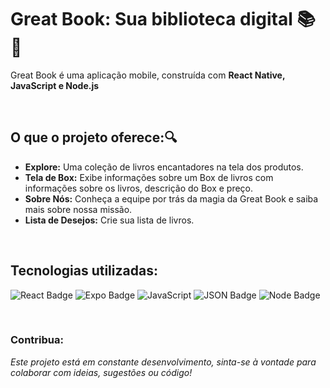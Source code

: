 # Great Book: Sua biblioteca digital 📚📱

Great Book é uma aplicação mobile, construída com **React Native, JavaScript e Node.js** 

<br>

## **O que o projeto oferece:**:mag:

- **Explore:** Uma coleção de livros encantadores na tela dos produtos.
- **Tela de Box:** Exibe informações sobre um Box de livros com informações sobre os livros, descrição do Box e preço.
- **Sobre Nós:** Conheça a equipe por trás da magia da Great Book e saiba mais sobre nossa missão.
- **Lista de Desejos:** Crie sua lista de livros.
  
<br>

## **Tecnologias utilizadas:**

![React Badge](https://img.shields.io/badge/React-61DAFB?logo=react&logoColor=000&style=for-the-badge)
![Expo Badge](https://img.shields.io/badge/Expo-000020?logo=expo&logoColor=fff&style=for-the-badge)
![JavaScript](https://img.shields.io/badge/javascript-%23323330.svg?style=for-the-badge&logo=javascript&logoColor=%23F7DF1E)
![JSON Badge](https://img.shields.io/badge/JSON-000?logo=json&logoColor=fff&style=for-the-badge)
![Node Badge](https://img.shields.io/badge/Node-5FA04E?logo=nodedotjs&logoColor=fff&style=flat-square)

<br>

### **Contribua:**

*Este projeto está em constante desenvolvimento, sinta-se à vontade para colaborar com ideias, sugestões ou código!*
